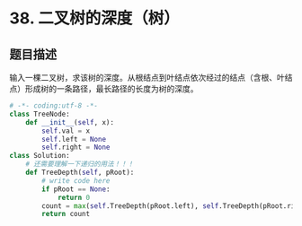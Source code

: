 # 38. 二叉树的深度（树）

题目描述
----

输入一棵二叉树，求该树的深度。从根结点到叶结点依次经过的结点（含根、叶结点）形成树的一条路径，最长路径的长度为树的深度。

```python
# -*- coding:utf-8 -*-
class TreeNode:
    def __init__(self, x):
        self.val = x
        self.left = None
        self.right = None
class Solution:
    # 还需要理解一下递归的用法！！！
    def TreeDepth(self, pRoot):
        # write code here
        if pRoot == None:
            return 0
        count = max(self.TreeDepth(pRoot.left), self.TreeDepth(pRoot.right))+1
        return count
        
        
        
```